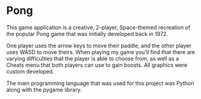 # Pong

This game application is a creative, 2-player, Space-themed recreation of the popular Pong game that was initially developed back in 1972. 

One player uses the arrow keys to move their paddle, and the other player uses WASD to move theirs. When playing my game you'll find that there are varying difficulties that the player is able to choose from, as well as a Cheats menu that both players can use to gain boosts. All graphics were custom developed.

The main programming language that was used for this project was Python along with the pygame library. 
